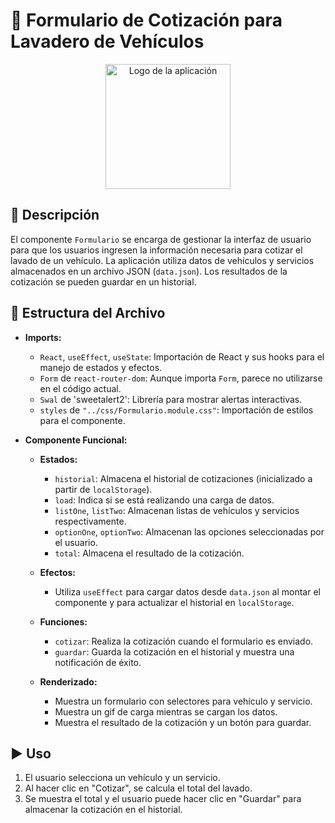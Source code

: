 # 🚗 Formulario de Cotización para Lavadero de Vehículos

<p align="center">
  <img src="https://imgur.com/a/nQYYF6y" alt="Logo de la aplicación" width="200" height="200">
</p>

## 📝 Descripción
El componente `Formulario` se encarga de gestionar la interfaz de usuario para que los usuarios ingresen la información necesaria para cotizar el lavado de un vehículo. La aplicación utiliza datos de vehículos y servicios almacenados en un archivo JSON (`data.json`). Los resultados de la cotización se pueden guardar en un historial.

## 📁 Estructura del Archivo
- **Imports:**
  - `React`, `useEffect`, `useState`: Importación de React y sus hooks para el manejo de estados y efectos.
  - `Form` de `react-router-dom`: Aunque importa `Form`, parece no utilizarse en el código actual.
  - `Swal` de 'sweetalert2': Librería para mostrar alertas interactivas.
  - `styles` de `"../css/Formulario.module.css"`: Importación de estilos para el componente.

- **Componente Funcional:**
  - **Estados:**
    - `historial`: Almacena el historial de cotizaciones (inicializado a partir de `localStorage`).
    - `load`: Indica si se está realizando una carga de datos.
    - `listOne`, `listTwo`: Almacenan listas de vehículos y servicios respectivamente.
    - `optionOne`, `optionTwo`: Almacenan las opciones seleccionadas por el usuario.
    - `total`: Almacena el resultado de la cotización.

  - **Efectos:**
    - Utiliza `useEffect` para cargar datos desde `data.json` al montar el componente y para actualizar el historial en `localStorage`.

  - **Funciones:**
    - `cotizar`: Realiza la cotización cuando el formulario es enviado.
    - `guardar`: Guarda la cotización en el historial y muestra una notificación de éxito.

  - **Renderizado:**
    - Muestra un formulario con selectores para vehículo y servicio.
    - Muestra un gif de carga mientras se cargan los datos.
    - Muestra el resultado de la cotización y un botón para guardar.

## ▶️ Uso
1. El usuario selecciona un vehículo y un servicio.
2. Al hacer clic en "Cotizar", se calcula el total del lavado.
3. Se muestra el total y el usuario puede hacer clic en "Guardar" para almacenar la cotización en el historial.

